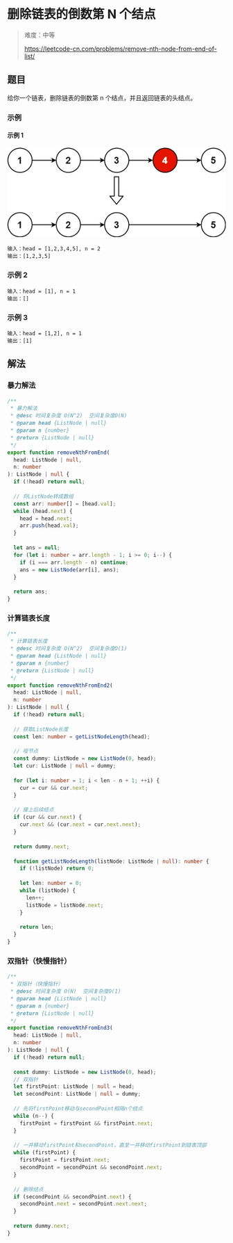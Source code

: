 # 删除链表的倒数第 N 个结点

> 难度：中等
>
> https://leetcode-cn.com/problems/remove-nth-node-from-end-of-list/

## 题目

给你一个链表，删除链表的倒数第 n 个结点，并且返回链表的头结点。

### 示例

#### 示例 1

![remove-nth-node-from-end-of-list](../../assets/images/problemset/remove-nth-node-from-end-of-list.jpg)

```
输入：head = [1,2,3,4,5], n = 2
输出：[1,2,3,5]
```

### 示例 2

```
输入：head = [1], n = 1
输出：[]
```

### 示例 3

```
输入：head = [1,2], n = 1
输出：[1]
```

## 解法

### 暴力解法

```typescript
/**
 * 暴力解法
 * @desc 时间复杂度 O(N^2)  空间复杂度O(N)
 * @param head {ListNode | null}
 * @param n {number}
 * @return {ListNode | null}
 */
export function removeNthFromEnd(
  head: ListNode | null,
  n: number
): ListNode | null {
  if (!head) return null;

  // 将ListNode转成数组
  const arr: number[] = [head.val];
  while (head.next) {
    head = head.next;
    arr.push(head.val);
  }

  let ans = null;
  for (let i: number = arr.length - 1; i >= 0; i--) {
    if (i === arr.length - n) continue;
    ans = new ListNode(arr[i], ans);
  }

  return ans;
}
```

### 计算链表长度

```typescript
/**
 * 计算链表长度
 * @desc 时间复杂度 O(N^2)  空间复杂度O(1)
 * @param head {ListNode | null}
 * @param n {number}
 * @return {ListNode | null}
 */
export function removeNthFromEnd2(
  head: ListNode | null,
  n: number
): ListNode | null {
  if (!head) return null;

  // 获取ListNode长度
  const len: number = getListNodeLength(head);

  // 哑节点
  const dummy: ListNode = new ListNode(0, head);
  let cur: ListNode | null = dummy;

  for (let i: number = 1; i < len - n + 1; ++i) {
    cur = cur && cur.next;
  }

  // 接上后续结点
  if (cur && cur.next) {
    cur.next && (cur.next = cur.next.next);
  }

  return dummy.next;

  function getListNodeLength(listNode: ListNode | null): number {
    if (!listNode) return 0;

    let len: number = 0;
    while (listNode) {
      len++;
      listNode = listNode.next;
    }

    return len;
  }
}
```

### 双指针（快慢指针）

```typescript
/**
 * 双指针（快慢指针）
 * @desc 时间复杂度 O(N)  空间复杂度O(1)
 * @param head {ListNode | null}
 * @param n {number}
 * @return {ListNode | null}
 */
export function removeNthFromEnd3(
  head: ListNode | null,
  n: number
): ListNode | null {
  if (!head) return null;

  const dummy: ListNode = new ListNode(0, head);
  // 双指针
  let firstPoint: ListNode | null = head;
  let secondPoint: ListNode | null = dummy;

  // 先将firstPoint移动与secondPoint相隔n个结点
  while (n--) {
    firstPoint = firstPoint && firstPoint.next;
  }

  // 一并移动firstPoint和secondPoint，直至一并移动firstPoint到链表顶部
  while (firstPoint) {
    firstPoint = firstPoint.next;
    secondPoint = secondPoint && secondPoint.next;
  }

  // 删除结点
  if (secondPoint && secondPoint.next) {
    secondPoint.next = secondPoint.next.next;
  }

  return dummy.next;
}
```

